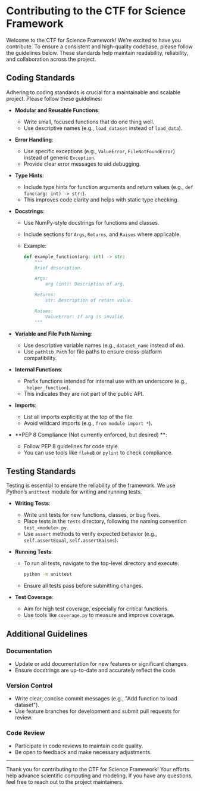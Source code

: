 # Contributing to the CTF for Science Framework

Welcome to the CTF for Science Framework! We’re excited to have you contribute. To ensure a consistent and high-quality codebase, please follow the guidelines below. These standards help maintain readability, reliability, and collaboration across the project.

## Coding Standards

Adhering to coding standards is crucial for a maintainable and scalable project. Please follow these guidelines:

- **Modular and Reusable Functions**:

  - Write small, focused functions that do one thing well.
  - Use descriptive names (e.g., `load_dataset` instead of `load_data`).

- **Error Handling**:

  - Use specific exceptions (e.g., `ValueError`, `FileNotFoundError`) instead of generic `Exception`.
  - Provide clear error messages to aid debugging.

- **Type Hints**:

  - Include type hints for function arguments and return values (e.g., `def func(arg: int) -> str:`).
  - This improves code clarity and helps with static type checking.

- **Docstrings**:

  - Use NumPy-style docstrings for functions and classes.
  - Include sections for `Args`, `Returns`, and `Raises` where applicable.
  - Example:

    ```python
    def example_function(arg: int) -> str:
        """
        Brief description.
    
        Args:
            arg (int): Description of arg.
    
        Returns:
            str: Description of return value.
    
        Raises:
            ValueError: If arg is invalid.
        """
    ```

- **Variable and File Path Naming**:

  - Use descriptive variable names (e.g., `dataset_name` instead of `dn`).
  - Use `pathlib.Path` for file paths to ensure cross-platform compatibility.

- **Internal Functions**:

  - Prefix functions intended for internal use with an underscore (e.g., `_helper_function`).
  - This indicates they are not part of the public API.

- **Imports**:

  - List all imports explicitly at the top of the file.
  - Avoid wildcard imports (e.g., `from module import *`).

- **PEP 8 Compliance (Not currently enforced, but desired) **:
  - Follow PEP 8 guidelines for code style.
  - You can use tools like `flake8` or `pylint` to check compliance.

## Testing Standards

Testing is essential to ensure the reliability of the framework. We use Python’s `unittest` module for writing and running tests.

- **Writing Tests**:

  - Write unit tests for new functions, classes, or bug fixes.
  - Place tests in the `tests` directory, following the naming convention `test_<module>.py`.
  - Use `assert` methods to verify expected behavior (e.g., `self.assertEqual`, `self.assertRaises`).

- **Running Tests**:

  - To run all tests, navigate to the top-level directory and execute:

    ```bash
    python -m unittest
    ```
  - Ensure all tests pass before submitting changes.

- **Test Coverage**:

  - Aim for high test coverage, especially for critical functions.
  - Use tools like `coverage.py` to measure and improve coverage.

## Additional Guidelines

### Documentation

- Update or add documentation for new features or significant changes.
- Ensure docstrings are up-to-date and accurately reflect the code.

### Version Control

- Write clear, concise commit messages (e.g., "Add function to load dataset").
- Use feature branches for development and submit pull requests for review.

### Code Review

- Participate in code reviews to maintain code quality.
- Be open to feedback and make necessary adjustments.

---

Thank you for contributing to the CTF for Science Framework! Your efforts help advance scientific computing and modeling. If you have any questions, feel free to reach out to the project maintainers.
